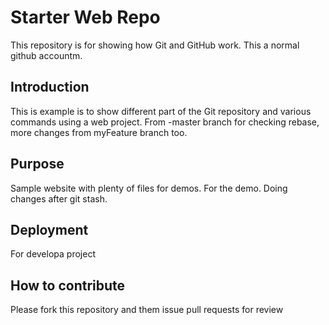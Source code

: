 # Starter Web Repo

This repository is for showing how Git and GitHub work. This a normal github accountm.


## Introduction
This is example is to show different part of the Git repository and various commands using a web project. From -master branch for checking rebase, more changes from myFeature branch too.

## Purpose

Sample website with plenty of files for demos. For the demo.
Doing changes after git stash.

## Deployment
For developa project

## How to contribute
Please fork this repository and them issue pull requests for review

